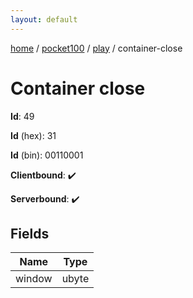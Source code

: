 ```yaml
---
layout: default
---
```


[home](/)  /  [pocket100](/protocol/pocket100)  /  [play](/protocol/pocket100/play)  /  container-close

# Container close

**Id**: 49

**Id** (hex): 31

**Id** (bin): 00110001

**Clientbound**: ✔️

**Serverbound**: ✔️

## Fields

Name | Type
---|---
window | ubyte

